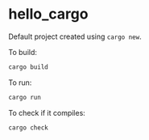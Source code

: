 # hello_cargo

Default project created using `cargo new`.

To build:

```sh
cargo build
```

To run:

```sh
cargo run
```

To check if it compiles:

```sh
cargo check
```
